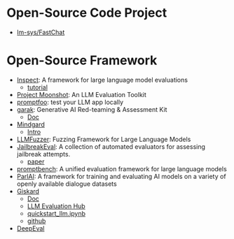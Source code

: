 # Open-Source Code Project
- [lm-sys/FastChat](https://github.com/lm-sys/FastChat)


# Open-Source Framework
- [Inspect](https://github.com/UKGovernmentBEIS/inspect_ai): A framework for large language model evaluations
  - [tutorial](https://inspect.ai-safety-institute.org.uk/tutorial.html)
- [Project Moonshot](https://aiverifyfoundation.sg/project-moonshot/): An LLM Evaluation Toolkit
- [promptfoo](https://github.com/promptfoo/promptfoo): test your LLM app locally
- [garak](https://github.com/leondz/garak): Generative AI Red-teaming & Assessment Kit
  - [Doc](https://docs.garak.ai/garak)
- [Mindgard](https://github.com/Mindgard/cli)
  - [Intro](https://mindgard.ai/ai-security-platform)
- [LLMFuzzer](https://github.com/mnns/LLMFuzzer/tree/main): Fuzzing Framework for Large Language Models
- [JailbreakEval](https://github.com/ThuCCSLab/JailbreakEval): A collection of automated evaluators for assessing jailbreak attempts.
  - [paper](https://arxiv.org/pdf/2406.09321v1)
- [promptbench](https://github.com/microsoft/promptbench/tree/main): A unified evaluation framework for large language models
- [ParlAI](https://github.com/facebookresearch/ParlAI): A framework for training and evaluating AI models on a variety of openly available dialogue datasets
- [Giskard](https://www.giskard.ai/)
  - [Doc](https://docs.giskard.ai/en/latest/getting_started/index.html)
  - [LLM Evaluation Hub](https://www.giskard.ai/products/llm-evaluation-hub)
  - [quickstart_llm.ipynb](https://colab.research.google.com/github/giskard-ai/giskard/blob/main/docs/getting_started/quickstart/quickstart_llm.ipynb#scrollTo=gKFU5-HYqTGJ)
  - [github](https://github.imc.re/Giskard-AI/giskard/tree/main)
- [DeepEval](https://github.com/confident-ai/deepeval)
